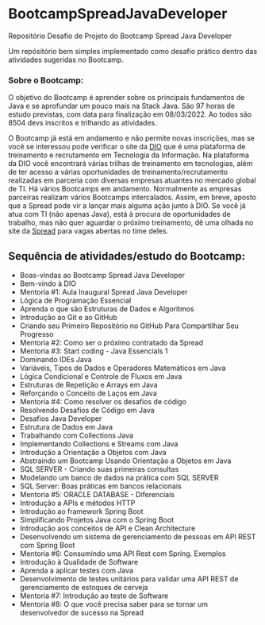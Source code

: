 # BootcampSpreadJavaDeveloper
Repositório Desafio de Projeto do Bootcamp Spread Java Developer

Um repósitório bem simples implementado como desafio prático dentro das atividades sugeridas no Bootcamp.

### Sobre o Bootcamp:

O objetivo do Bootcamp é aprender sobre os principais fundamentos de Java e se aprofundar um pouco mais na Stack Java.
São 97 horas de estudo previstas, com data para finalização em 08/03/2022. Ao todos são 8504 devs inscritos e trilhando as atividades.

O Bootcamp já está em andamento e não permite novas inscrições, mas se você se interessou pode verificar o site da [DIO](www.dio.me/en) que é uma plataforma de treinamento e recrutamento em Tecnologia da Informação. Na plataforma da DIO você encontrará várias trilhas de treinamento em tecnologias, além de ter acesso a várias oportunidades de treinamento/recrutamento realizadas em parceria com diversas empresas atuantes no mercado global de TI. Há vários Bootcamps em andamento. Normalmente as empresas parceiras realizam vários Bootcamps intercalados. Assim, em breve, aposto que a Spread pode vir a lançar mais alguma ação junto à DIO. Se você já atua com TI (não apenas Java), está à procura de oportunidades de trabalho, mas não quer aguardar o próximo treinamento, dê uma olhada no site da [Spread](www.spread.com.br) para vagas abertas no time deles.


## Sequência de atividades/estudo do Bootcamp:

- Boas-vindas ao Bootcamp Spread Java Developer
- Bem-vindo à DIO
- Mentoria #1: Aula Inaugural Spread Java Developer
- Lógica de Programação Essencial
- Aprenda o que são Estruturas de Dados e Algoritmos
- Introdução ao Git e ao GitHub
- Criando seu Primeiro Repositório no GitHub Para Compartilhar Seu Progresso
- Mentoria #2: Como ser o próximo contratado da Spread
- Mentoria #3: Start coding - Java Essencials 1
- Dominando IDEs Java
- Variáveis, Tipos de Dados e Operadores Matemáticos em Java
- Lógica Condicional e Controle de Fluxos em Java
- Estruturas de Repetição e Arrays em Java
- Reforçando o Conceito de Laços em Java
- Mentoria #4: Como resolver os desafios de código
- Resolvendo Desafios de Código em Java
- Desafios Java Developer
- Estrutura de Dados em Java
- Trabalhando com Collections Java
- Implementando Collections e Streams com Java
- Introdução a Orientação a Objetos com Java
- Abstraindo um Bootcamp Usando Orientação a Objetos em Java
- SQL SERVER - Criando suas primeiras consultas
- Modelando um banco de dados na prática com SQL SERVER
- SQL Server: Boas práticas em bancos relacionais
- Mentoria #5: ORACLE DATABASE - Diferenciais
- Introdução a APIs e métodos HTTP
- Introdução ao framework Spring Boot
- Simplificando Projetos Java com o Spring Boot
- Introdução aos conceitos de API e Clean Architecture
- Desenvolvendo um sistema de gerenciamento de pessoas em API REST com Spring Boot
- Mentoria #6: Consumindo uma API Rest com Spring. Exemplos
- Introdução à Qualidade de Software
- Aprenda a aplicar testes com Java
- Desenvolvimento de testes unitários para validar uma API REST de gerenciamento de estoques de cerveja
- Mentoria #7: Introdução ao teste de Software
- Mentoria #8: O que você precisa saber para se tornar um desenvolvedor de sucesso na Spread
